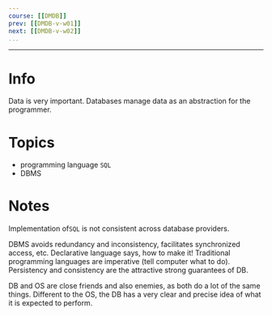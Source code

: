 ```yaml
---
course: [[DMDB]]
prev: [[DMDB-v-w01]]
next: [[DMDB-v-w02]]
...
```

---

# Info
Data is very important. Databases manage data as an abstraction for the programmer.

# Topics
- programming language `SQL`
- DBMS


# Notes
Implementation of`SQL` is not consistent across database providers.

DBMS avoids redundancy and inconsistency, facilitates synchronized access, etc. Declarative language says, how to make it! Traditional programming languages are imperative (tell computer what to do). Persistency and consistency are the attractive strong guarantees of DB.

DB and OS are close friends and also enemies, as both do a lot of the same things. Different to the OS, the DB has a very clear and precise idea of what it is expected to perform. 
